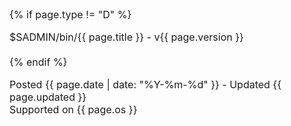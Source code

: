 
<font size="3">

{% if page.type != "D" %} 
    <div>$SADMIN/bin/{{ page.title }} - v{{ page.version }}</div>  
{% endif %}

<div>Posted {{ page.date | date: "%Y-%m-%d" }} - Updated {{ page.updated }}</div>  

<div>Supported on {{ page.os }}</div>  

</font>  
  